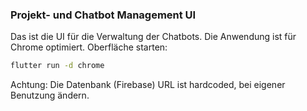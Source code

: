 ### Projekt- und Chatbot Management UI
Das ist die UI für die Verwaltung der Chatbots.
Die Anwendung ist für Chrome optimiert.
Oberfläche starten:

```bash
flutter run -d chrome
```
Achtung: Die Datenbank (Firebase) URL ist hardcoded, bei eigener Benutzung ändern.
